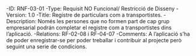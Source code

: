 -ID: RNF-03-01
-Type: Requisit NO Funcional/ Restricció de Disseny
-Version: 1.0
-Title: Registre de particulars com a transportistes.
-Description: Només les persones que no formen part de cap grup empresarial podrán completar el registre com a transportistes dins l’aplicació.
-Relations: RF-02-08 i RF-04-07
-Comments: A l’aplicació s’ha de poder enregistrar-se per poder treballar i contribuir al projecte però seguint una serie de condicions.
